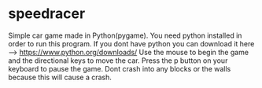 # speedracer
Simple car game made in Python(pygame).
You need python installed in order to run this program.
If you dont have python you can download it here --> https://www.python.org/downloads/
Use the mouse to begin the game and the directional keys to move the car.
Press the p button on your keyboard to pause the game.
Dont crash into any blocks or the walls because this will cause a crash.
